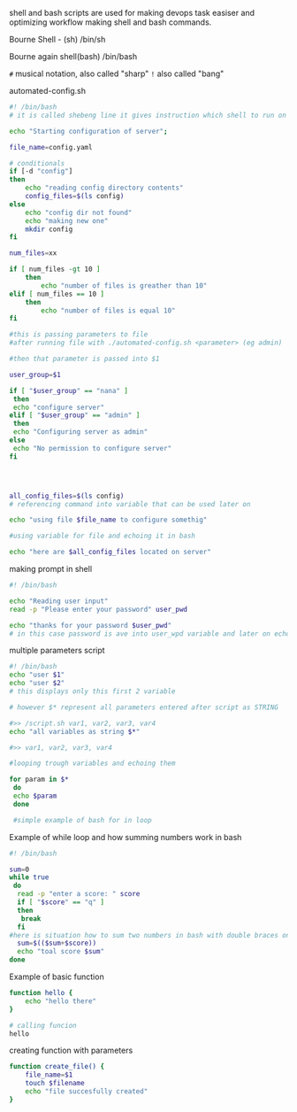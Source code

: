 shell and bash scripts are used for making devops task easiser and optimizing workflow making shell and bash commands.

Bourne Shell - (sh) /bin/sh

Bourne again shell(bash) /bin/bash

`#` musical notation, also called "sharp"
`!` also called "bang"

automated-config.sh
```bash
#! /bin/bash
# it is called shebeng line it gives instruction which shell to run on system

echo "Starting configuration of server";

file_name=config.yaml

# conditionals
if [-d "config"]
then
    echo "reading config directory contents"
    config_files=$(ls config)
else
    echo "config dir not found"
    echo "making new one"
    mkdir config
fi

num_files=xx

if [ num_files -gt 10 ]
    then
        echo "number of files is greather than 10"
elif [ num_files == 10 ]
    then 
        echo "number of files is equal 10"
fi

#this is passing parameters to file
#after running file with ./automated-config.sh <parameter> (eg admin)

#then that parameter is passed into $1

user_group=$1

if [ "$user_group" == "nana" ]
 then
 echo "configure server"
elif [ "$user_group" == "admin" ]
 then
 echo "Configuring server as admin"
else
 echo "No permission to configure server"
fi




all_config_files=$(ls config) 
# referencing command into variable that can be used later on

echo "using file $file_name to configure somethig"

#using variable for file and echoing it in bash

echo "here are $all_config_files located on server"

```


making prompt in shell

```bash
#! /bin/bash

echo "Reading user input"
read -p "Please enter your password" user_pwd

echo "thanks for your password $user_pwd"
# in this case password is ave into user_wpd variable and later on echoed  just for practicing and representing later on how user input can be used
```

multiple parameters script
```bash
#! /bin/bash
echo "user $1"
echo "user $2"
# this displays only this first 2 variable

# however $* represent all parameters entered after script as STRING

#>> /script.sh var1, var2, var3, var4
echo "all variables as string $*"

#>> var1, var2, var3, var4

#looping trough variables and echoing them

for param in $*
 do
 echo $param
 done

 #simple example of bash for in loop

```
Example of while loop and how summing numbers work in bash
```bash
#! /bin/bash

sum=0
while true
 do
  read -p "enter a score: " score
  if [ "$score" == "q" ]
  then
   break
  fi
#here is situation how to sum two numbers in bash with double braces one for eval and another one for getting result as var
  sum=$(($sum+$score))
  echo "toal score $sum"
done
```

Example of basic function
```bash
function hello {
    echo "hello there"
}

# calling funcion
hello
```

creating function with parameters
```bash
function create_file() {
    file_name=$1
    touch $filename
    echo "file succesfully created"
}
```

